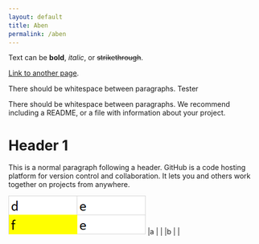 ```yaml
---
layout: default
title: Aben
permalink: /aben
---
```


Text can be **bold**, _italic_, or ~~strikethrough~~.

[Link to another page](another-page).

There should be whitespace between paragraphs.
Tester

There should be whitespace between paragraphs. We recommend including a README, or a file with information about your project.

# [](#header-1)Header 1

This is a normal paragraph following a header. GitHub is a code hosting platform for version control and collaboration. It lets you and others work together on projects from anywhere.

![d-ef-e.png](d-ef-e.png)
|a | |
|b | |

